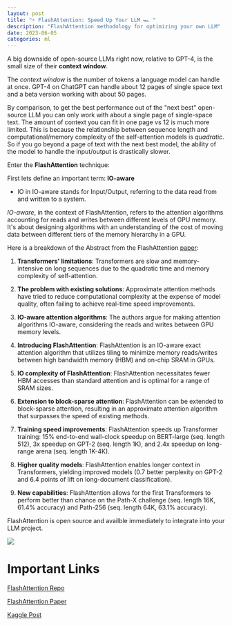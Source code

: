 ```yaml
---
layout: post
title: "⚡ FlashAttention: Speed Up Your LLM 🏎️ "
description: "FlashAttention methodology for optimizing your own LLM"
date: 2023-06-05
categories: ml
---
```

A big downside of open-source LLMs right now, relative to GPT-4, is the small size of their **context window**. 

The *context window* is the number of tokens a language model can handle at once. GPT-4 on ChatGPT can handle about 12 pages of single space text and a beta version working with about 50 pages.

By comparison, to get the best performance out of the "next best" open-source LLM you can only work with about a single page of single-space text. The amount of context you can fit in one page vs 12 is much more limited. This is because the relationship between sequence length and computational/memory complexity of the self-attention models is *quadratic*. So if you go beyond a page of text with the next best model, the ability of the model to handle the input/output is drastically slower.

Enter the **FlashAttention** technique:

First lets define an important term: **IO-aware**

- IO in IO-aware stands for Input/Output, referring to the data read from and written to a system.

*IO-aware*, in the context of FlashAttention, refers to the attention algorithms accounting for reads and writes between different levels of GPU memory. It's about designing algorithms with an understanding of the cost of moving data between different tiers of the memory hierarchy in a GPU.

Here is a breakdown of the Abstract from the FlashAttention [paper](https://arxiv.org/pdf/2205.14135.pdf):

1. **Transformers' limitations**: Transformers are slow and memory-intensive on long sequences due to the quadratic time and memory complexity of self-attention.

2. **The problem with existing solutions**: Approximate attention methods have tried to reduce computational complexity at the expense of model quality, often failing to achieve real-time speed improvements.

3. **IO-aware attention algorithms**: The authors argue for making attention algorithms IO-aware, considering the reads and writes between GPU memory levels.

4. **Introducing FlashAttention**: FlashAttention is an IO-aware exact attention algorithm that utilizes tiling to minimize memory reads/writes between high bandwidth memory (HBM) and on-chip SRAM in GPUs.

5. **IO complexity of FlashAttention**: FlashAttention necessitates fewer HBM accesses than standard attention and is optimal for a range of SRAM sizes.

6. **Extension to block-sparse attention**: FlashAttention can be extended to block-sparse attention, resulting in an approximate attention algorithm that surpasses the speed of existing methods.

7. **Training speed improvements**: FlashAttention speeds up Transformer training: 15% end-to-end wall-clock speedup on BERT-large (seq. length 512), 3x speedup on GPT-2 (seq. length 1K), and 2.4x speedup on long-range arena (seq. length 1K-4K).

8. **Higher quality models**: FlashAttention enables longer context in Transformers, yielding improved models (0.7 better perplexity on GPT-2 and 6.4 points of lift on long-document classification).

9. **New capabilities**: FlashAttention allows for the first Transformers to perform better than chance on the Path-X challenge (seq. length 16K, 61.4% accuracy) and Path-256 (seq. length 64K, 63.1% accuracy).

FlashAttention is open source and availble immediately to integrate into your LLM project.

![](https://www.googleapis.com/download/storage/v1/b/kaggle-forum-message-attachments/o/inbox%2F1506047%2F81cedabd9785d022b626406d1ea1db2b%2Fflashattn_banner.jpg?generation=1685850412782178&alt=media)

# Important Links

[FlashAttention Repo](https://github.com/HazyResearch/flash-attention)

[FlashAttention Paper](https://arxiv.org/pdf/2205.14135.pdf)

[Kaggle Post](https://www.kaggle.com/discussions/general/414913)




